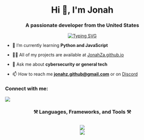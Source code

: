 <h1 align="center">Hi 👋, I'm Jonah</h1>
<h3 align="center">A passionate developer from the United States</h3>


<p align="center"><a href="https://git.io/typing-svg"><img src="https://readme-typing-svg.demolab.com?font=Times+New+Roman&size=25&pause=1000&color=062DF7&center=true&random=false&width=435&lines=Cybersecurity;Information+Security;Computer+Science;Technology;Robotics" alt="Typing SVG" /></a>
</p>

- 🌱 I’m currently learning **Python and JavaScript**

- 👨‍💻 All of my projects are available at [JonahZa.github.io](JonahZa.github.io)

- 💬 Ask me about **cybersecurity or general tech**

- 📫 How to reach me **jonahz.github@gmail.com** or on [Discord](https://discord.com/users/849443852729581598)

<h3 align="left">Connect with me:</h3>
<div align="left"> 
  <a href="mailto:jonahz.github@gmail.com">
   <img src="https://skillicons.dev/icons?i=gmail" />
  </a>
</div>

<h3 align="center">⚒️ Languages, Frameworks, and Tools ⚒️</h3>

<br />

<div align="center">
      <img src="https://skillicons.dev/icons?i=python,html,css,javascript,git,bash,md&theme=dark" /> <br/>
</div>
<div align="center">
      <img src="https://skillicons.dev/icons?i=vscode,vim,github,discord,linux,raspberrypi,netlify,stackoverflow,cloudflare,wordpress&theme="dark" />
</div>
